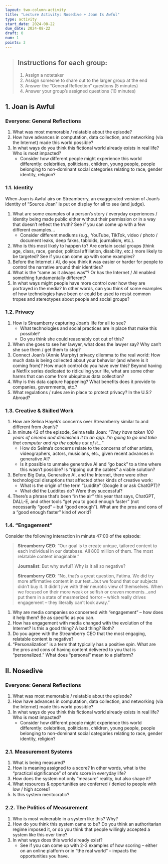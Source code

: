 ```yaml
---
layout: two-column-activity
title: "Lecture Activity: Nosedive + Joan Is Awful"
type: activity
start_date: 2024-08-22
due_date: 2024-08-22
draft: 0
num: 1
points: 3
---
```


> ## Instructions for each group:
> 1. Assign a notetaker
> 1. Assign someone to share out to the larger group at the end
> 1. Answer the “General Reflection” questions (5 minutes)
> 1. Answer your group’s assigned questions (10 minutes)

## 1. Joan is Awful

### Everyone: General Reflections
1. What was most memorable / relatable about the episode? 
1. How have advances in computation, data collection, and networking (via the Internet) made this world possible?
1. In what ways do you think this fictional world already exists in real life? Who is most impacted?
    * Consider how different people might experience this world differently: celebrities, politicians, children, young people, people belonging to non-dominant social categories relating to race, gender identity, religion?  

### 1.1. Identity
When Joan is Awful airs on Streamberry, an exaggerated version of Joan’s identity of “Source Joan” is put on display for all to see (and judge).
1. What are some examples of a person’s story / everyday experiences / identity being made public either without their permission or in a way that doesn’t reflect the truth? See if you can come up with a few different examples…
    * Consider different mediums (e.g., YouTube, TikTok, video / photo / document leaks, deep fakes, tabloids, journalism, etc.).
1. Who is this most likely to happen to? Are certain social groups (think age, class, race, gender, political affiliation, disability, etc.) more likely to be targeted? See if you can come up with some examples?
1. Before the Internet / AI, do you think it was easier or harder for people to control the narrative around their identities? 
1. What is the “same as it always was”? Or has the Internet / AI enabled something fundamentally different? 
1. In what ways might people have more control over how they are portrayed in the media? In other words, can you think of some examples of how technologies have been or could be used to resist common tropes and stereotypes about people and social groups?

### 1.2. Privacy
1. How is Streamberry capturing Joan’s life for all to see? 
    * What technologies and social practices are in place that make this possible?
    * Do you think she could reasonably opt out of this?
1. When she goes to see her lawyer, what does the lawyer say? Why can’t she sue them / get them to stop?
1. Connect Joan’s (Annie Murphy) privacy dilemma to the real world: How much data is being collected about your behavior (and where is it coming from)? How much control do you have over this? Beyond having a Netflix series dedicated to ridiculing your life, what are some other harms that can come from ubiquitous data collection?
1. Why is this data capture happening? What benefits does it provide to companies, governments, etc.?
1. What regulations / rules are in place to protect privacy? In the U.S.? Abroad?


### 1.3. Creative & Skilled Work
1. How are Selma Hayek’s concerns over Streamberry similar to and different from Joan’s?
1. In minute 42 of the episode, Selma tells Joan: <em>“They have taken 100 years of cinema and diminished it to an app. I’m going to go and take that computer and rip the cables out of it...”</em>
    * How do Selma’s concerns relate to the concerns of other artists, videographers, actors, musicians, etc., given recent advances in generative AI?
    * Is it possible to unmake generative AI and “go back” to a time where this wasn’t possible? Is “ripping out the cables” a viable solution?
1. Before Big Data, Generative AI, and the Internet, there were other technological disruptions that affected other kinds of creative work:
    * What is the origin of the term “Luddite” (Google it or ask ChatGPT)?
    * What did the Luddites do? Were they successful?
1. There’s a phrase that’s been “in the air” this year that says, ChatGPT, DALL-E, and other tools “get you to good enough faster” (not necessarily “good” – but “good enough”). What are the pros and cons of a “good enough faster” kind of world?


### 1.4. “Engagement”
Consider the following interaction in minute 47:00 of the episode:

> **Streamberry CEO**: “Our goal is to create unique, tailored content to each individual in our database. All 800 million of them. The most relatable content imaginable.”
>
> **Journalist**: But why awful? Why is it all so negative?
>
> **Streamberry CEO**: “No, that’s a great question, Fatima. We did try more affirmative content in our test…but we found that our subjects didn’t buy it. It didn’t jive with their neurotic view of themselves. When we focused on their more weak or selfish or craven moments…and put them in a state of mesmerized horror – which really drives engagement – they literally can’t look away.”

1. Why are media companies so concerned with “engagement” – how does it help them? Be as specific as you can.
1. How has engagement with media changed with the evolution of the Internet? Is this a good thing? A bad thing? Both?
1. Do you agree with the Streamberry CEO that the most engaging, relatable content is negative?
1. “Personalization” is a term that typically has a positive spin. What are the pros and cons of having content delivered to you that is “personalized.” What does “personal” mean to a platform?


## II. Nosedive

### Everyone: General Reflections
1. What was most memorable / relatable about the episode? 
1. How have advances in computation, data collection, and networking (via the Internet) made this world possible?
1. In what ways do you think this fictional world already exists in real life? Who is most impacted?
    * Consider how different people might experience this world differently: celebrities, politicians, children, young people, people belonging to non-dominant social categories relating to race, gender identity, religion?  


### 2.1. Measurement Systems
1. What is being measured?
1. How is meaning assigned to a score? In other words, what is the “practical significance” of one’s score in everyday life?
1. How does the system not only “measure” reality, but also shape it?
1. What resources & opportunities are conferred / denied to people with low / high scores?
1. Is this system meritocratic?

### 2.2. The Politics of Measurement
1. Who is most vulnerable in a system like this? Why?
1. How do you think this system came to be? Do you think an authoritarian regime imposed it, or do you think that people willingly accepted a system like this over time?
1. In what ways does this world already exist? 
    * See if you can come up with 2-3 examples of how scoring – either on an online platform or in “the real world” – impacts the opportunities you have.
